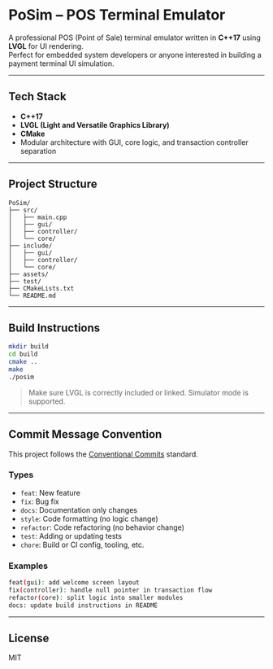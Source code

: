 # PoSim – POS Terminal Emulator

A professional POS (Point of Sale) terminal emulator written in **C++17** using **LVGL** for UI rendering.  
Perfect for embedded system developers or anyone interested in building a payment terminal UI simulation.

---

## Tech Stack

- **C++17**
- **LVGL (Light and Versatile Graphics Library)**
- **CMake**
- Modular architecture with GUI, core logic, and transaction controller separation

---

## Project Structure

```
PoSim/
├── src/
│   ├── main.cpp
│   ├── gui/
│   ├── controller/
│   └── core/
├── include/
│   ├── gui/
│   ├── controller/
│   └── core/
├── assets/
├── test/
├── CMakeLists.txt
└── README.md
```

---

## Build Instructions

```bash
mkdir build
cd build
cmake ..
make
./posim
```

> Make sure LVGL is correctly included or linked. Simulator mode is supported.

---

## Commit Message Convention

This project follows the [Conventional Commits](https://www.conventionalcommits.org/) standard.

### Types

- `feat`: New feature
- `fix`: Bug fix
- `docs`: Documentation only changes
- `style`: Code formatting (no logic change)
- `refactor`: Code refactoring (no behavior change)
- `test`: Adding or updating tests
- `chore`: Build or CI config, tooling, etc.

### Examples

```bash
feat(gui): add welcome screen layout
fix(controller): handle null pointer in transaction flow
refactor(core): split logic into smaller modules
docs: update build instructions in README
```

---

## License

MIT
